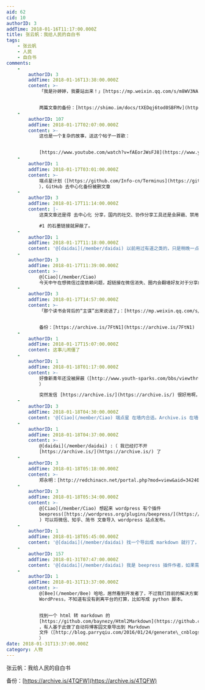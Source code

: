 ```yaml
---
aid: 62
cid: 10
authorID: 3
addTime: 2018-01-16T11:17:00.000Z
title: 张云帆：我给人民的自白书
tags:
    - 张云帆
    - 人民
    - 自白书
comments:
    -
        authorID: 3
        addTime: 2018-01-16T13:38:00.000Z
        content: >-
            「我是孙婷婷，我要站出来！」[https://mp.weixin.qq.com/s/m8WV3NA\_QpmCO\_ROcaIjGw](https://mp.weixin.qq.com/s/m8WV3NA_QpmCO_ROcaIjGw)


            两篇文章的备份：[https://shimo.im/docs/tXEDqj6tod0SBFMv](https://shimo.im/docs/tXEDqj6tod0SBFMv)
    -
        authorID: 107
        addTime: 2018-01-17T02:07:00.000Z
        content: >-
            这也是一个复杂的故事，送这个帖子一首歌：


            [https://www.youtube.com/watch?v=fAEorJWsFJ8](https://www.youtube.com/watch?v=fAEorJWsFJ8)
    -
        authorID: 1
        addTime: 2018-01-17T03:01:00.000Z
        content: >-
            端点星计划（[https://github.com/Info-cn/Terminus](https://github.com/Info-cn/Terminus)
            ），GitHub 去中心化备份被删文章
    -
        authorID: 3
        addTime: 2018-01-17T11:14:00.000Z
        content: |-
            这类文章还是得 去中心化 分享，国内的社交、协作分享工具还是会屏蔽、禁用分享。

            #1 的石墨链接就屏蔽了。
    -
        authorID: 1
        addTime: 2018-01-17T11:18:00.000Z
        content: '@[daidai](/member/daidai) 以前用过有道之类的，只是稍晚一点，屏蔽都是迟早的事情。'
    -
        authorID: 3
        addTime: 2018-01-17T11:39:00.000Z
        content: >-
            @[Ciao](/member/Ciao)
            今天中午在想微信过度依赖问题，超链接在微信消失、圈内会翻墙好友对于分享的墙外链接打不开这件事大惊小怪（可能是觉得不便于分享）。
    -
        authorID: 3
        addTime: 2018-01-17T14:57:00.000Z
        content: >-
            「那个读书会背后的“主谋”出来说话了」：[https://mp.weixin.qq.com/s/og6MNj2Xd1bCw18x\_6XSZQ](https://mp.weixin.qq.com/s/og6MNj2Xd1bCw18x_6XSZQ)


            备份：[https://archive.is/7FtN1](https://archive.is/7FtN1)
    -
        authorID: 1
        addTime: 2018-01-17T15:07:00.000Z
        content: 这事儿闹僵了
    -
        authorID: 1
        addTime: 2018-01-18T01:17:00.000Z
        content: >-
            好像新青年还没被屏蔽（[http://www.youth-sparks.com/bbs/viewthread.php?tid=14292&extra=page%3D1](http://www.youth-sparks.com/bbs/viewthread.php?tid=14292&extra=page%3D1)
            ）  

            突然发信 [https://archive.is/](https://archive.is/) 很好用啊，端点星计划好像没啥必要了。
    -
        authorID: 3
        addTime: 2018-01-18T04:30:00.000Z
        content: '@[Ciao](/member/Ciao) 端点星 在墙内合适。Archive.is 在墙外。'
    -
        authorID: 1
        addTime: 2018-01-18T04:37:00.000Z
        content: >-
            @[daidai](/member/daidai) :（ 我已经打不开
            [https://archive.is/](https://archive.is/) 了
    -
        authorID: 3
        addTime: 2018-01-18T05:18:00.000Z
        content: >-
            郑永明：[http://redchinacn.net/portal.php?mod=view&aid=34240](http://redchinacn.net/portal.php?mod=view&aid=34240)
    -
        authorID: 3
        addTime: 2018-01-18T05:34:00.000Z
        content: >-
            @[Ciao](/member/Ciao) 想起来 wordpress 有个插件
            beepress([https://wordpress.org/plugins/beepress/](https://wordpress.org/plugins/beepress/)
            ) 可以将微信、知乎、简书 文章导入 wordpress 站点发布。
    -
        authorID: 1
        addTime: 2018-01-18T05:45:00.000Z
        content: '@[daidai](/member/daidai) 找一个导出成 markdown 就行了，微信体太 TM 操蛋了'
    -
        authorID: 157
        addTime: 2018-01-31T07:47:00.000Z
        content: '@[daidai](/member/daidai) 我是 beepress 插件作者，如果需要的话，我这里可以提供一个授权码表示支持'
    -
        authorID: 1
        addTime: 2018-01-31T13:37:00.000Z
        content: >-
            @[Bee](/member/Bee) 哈哈，居然看到开发者了，不过我们目前的解决方案不是基于
            WordPress，不知道有没有剥离平台的打算，比如写成 python 脚本。


            找到一个 html 转 markdown 的
            [https://github.com/baynezy/Html2Markdown](https://github.com/baynezy/Html2Markdown)
            ，有人基于此做了自动将博客园文章导出到 Markdown
            文件（[http://blog.parryqiu.com/2016/01/24/generate\_cnblogs\_article\_to\_markdown/](http://blog.parryqiu.com/2016/01/24/generate_cnblogs_article_to_markdown/)
            ）
date: 2018-01-31T13:37:00.000Z
category: 人物
---
```


张云帆：我给人民的自白书

备份：[https://archive.is/4TQFW](https://archive.is/4TQFW)
